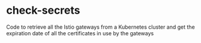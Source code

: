 # check-secrets

Code to retrieve all the Istio gateways from a Kubernetes cluster and get the expiration date of all the certificates in use by the gateways
